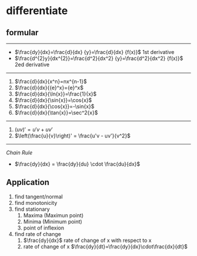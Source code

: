 # differentiate

## formular
***
- $\frac{dy}{dx}=\frac{d}{dx} {y}=\frac{d}{dx} {f(x)}$ 1st derivative
- $\frac{d^{2}y}{dx^{2}}=\frac{d^2}{dx^2} {y}=\frac{d^2}{dx^2} {f(x)}$ 2ed derivative
---
1. $\frac{d}{dx}{x^n}=nx^{n-1}$
2. $\frac{d}{dx}{{e}^x}={e}^x$
3. $\frac{d}{dx}{\ln{x}}=\frac{1}{x}$
4. $\frac{d}{dx}{\sin{x}}=\cos{x}$
5. $\frac{d}{dx}{\cos{x}}=-\sin{x}$
6. $\frac{d}{dx}{\tan{x}}=\sec^2{x}$
---
1. $\left(uv\right)' = u'v + uv'$
2. $\left(\frac{u}{v}\right)' = \frac{u'v - uv'}{v^2}$

---
*Chain Rule*
- $\frac{dy}{dx} = \frac{dy}{du} \cdot \frac{du}{dx}$

## Application

1. find tangent/normal
2. find monotonicity
3. find stationary
	1. Maxima (Maximun point)
	2. Minima (Minimum point)
	3. point of inflexion
4. find rate of change
	1. $\frac{dy}{dx}$ rate of change of x with respect to x
	2. rate of change of x $\frac{dy}{dt}=\frac{dy}{dx}\cdot\frac{dx}{dt}$
	